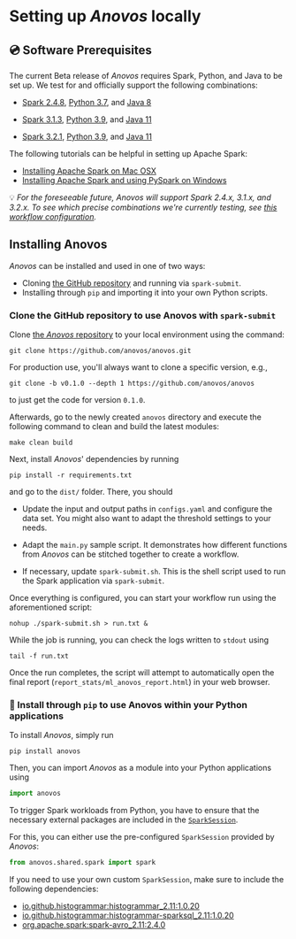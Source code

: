 # Setting up _Anovos_ locally

## 💿 Software Prerequisites

The current Beta release of _Anovos_ requires Spark, Python, and Java to be set up.
We test for and officially support the following combinations:

- [Spark 2.4.8](https://spark.apache.org/docs/2.4.8/),
  [Python 3.7](https://www.python.org/downloads/release/python-378/), and
  [Java 8](https://www.oracle.com/java/technologies/downloads/#java8)

- [Spark 3.1.3](https://spark.apache.org/docs/3.1.3/),
  [Python 3.9](https://www.python.org/downloads/release/python-3910/), and
  [Java 11](https://www.oracle.com/java/technologies/downloads/#java11)

- [Spark 3.2.1](https://spark.apache.org/docs/3.2.1/),
  [Python 3.9](https://www.python.org/downloads/release/python-3910/), and
  [Java 11](https://www.oracle.com/java/technologies/downloads/#java11)

The following tutorials can be helpful in setting up Apache Spark:

- [Installing Apache Spark on Mac OSX](https://kevinvecmanis.io/python/pyspark/install/2019/05/31/Installing-Apache-Spark.html)
- [Installing Apache Spark and using PySpark on Windows](https://towardsdatascience.com/installing-apache-pyspark-on-windows-10-f5f0c506bea1)

💡 _For the foreseeable future, _Anovos_ will support Spark 2.4.x, 3.1.x, and 3.2.x._
   _To see which precise combinations we're currently testing, see_
   _[this workflow configuration](https://github.com/anovos/anovos/blob/main/.github/workflows/full-demo.yml#L21)._

## Installing Anovos

_Anovos_ can be installed and used in one of two ways:

- Cloning [the GitHub repository](https://github.com/anovos/anovos) and running via `spark-submit`.
- Installing through `pip` and importing it into your own Python scripts.

### Clone the GitHub repository to use Anovos with `spark-submit`

Clone [the _Anovos_ repository](https://github.com/anovos/anovos) to your local environment using the command:
```shell
git clone https://github.com/anovos/anovos.git
```

For production use, you'll always want to clone a specific version, e.g.,
```shell
git clone -b v0.1.0 --depth 1 https://github.com/anovos/anovos
```
to just get the code for version `0.1.0`.

Afterwards, go to the newly created `anovos` directory and execute the following command to clean and build
the latest modules:
```shell
make clean build
```

Next, install _Anovos_' dependencies by running
```shell
pip install -r requirements.txt
```

and go to the `dist/` folder. There, you should

- Update the input and output paths in `configs.yaml` and configure the data set.
  You might also want to adapt the threshold settings to your needs.

- Adapt the `main.py` sample script. It demonstrates how different functions from _Anovos_ can be stitched
  together to create a workflow.

- If necessary, update `spark-submit.sh`. This is the shell script used to run the Spark application via `spark-submit`.

Once everything is configured, you can start your workflow run using the aforementioned script:
```shell
nohup ./spark-submit.sh > run.txt &
```

While the job is running, you can check the logs written to `stdout` using
```shell
tail -f run.txt
```

Once the run completes, the script will attempt to automatically open the final report
(`report_stats/ml_anovos_report.html`) in your web browser.

### 🐍 Install through `pip` to use Anovos within your Python applications

To install _Anovos_, simply run
```shell
pip install anovos
```

Then, you can import _Anovos_ as a module into your Python applications using
```python
import anovos
```

To trigger Spark workloads from Python, you have to ensure that the necessary external packages
are included in the [`SparkSession`](https://spark.apache.org/docs/latest/api/python/reference/api/pyspark.sql.SparkSession.html).

For this, you can either use the pre-configured `SparkSession` provided by _Anovos_:

```python
from anovos.shared.spark import spark
```

If you need to use your own custom `SparkSession`, make sure to include the following dependencies:

- [io.github.histogrammar:histogrammar_2.11:1.0.20](https://repo1.maven.org/maven2/io/github/histogrammar/histogrammar_2.11/1.0.20/)
- [io.github.histogrammar:histogrammar-sparksql_2.11:1.0.20](https://repo1.maven.org/maven2/io/github/histogrammar/histogrammar-sparksql_2.11/1.0.20/)
- [org.apache.spark:spark-avro_2.11:2.4.0](https://mvnrepository.com/artifact/org.apache.spark/spark-avro_2.11/2.4.0)
